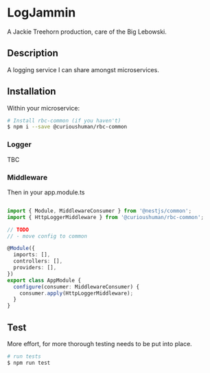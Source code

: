 # LogJammin

A Jackie Treehorn production, care of the Big Lebowski.

## Description

A logging service I can share amongst microservices.

## Installation

Within your microservice:

```bash
# Install rbc-common (if you haven't)
$ npm i --save @curioushuman/rbc-common
```

### Logger

TBC

### Middleware

Then in your app.module.ts

```typescript

import { Module, MiddlewareConsumer } from '@nestjs/common';
import { HttpLoggerMiddleware } from '@curioushuman/rbc-common';

// TODO
// - move config to common

@Module({
  imports: [],
  controllers: [],
  providers: [],
})
export class AppModule {
  configure(consumer: MiddlewareConsumer) {
    consumer.apply(HttpLoggerMiddleware);
  }
}

```

## Test

More effort, for more thorough testing needs to be put into place.

```bash
# run tests
$ npm run test
```
